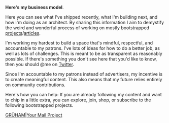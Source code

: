**Here's my business model**.

Here you can see what I've shipped recently, what I'm building next, and how I'm doing as an architect. By sharing this information I aim to demystify the weird and wonderful process of working on mostly bootstrapped <a href="https://kushalsamant.github.io/projects.html" rel="noopener noreferrer" target="_blank">projects</a>/<a href="https://kushalsamant.github.io/articles.html" rel="noopener noreferrer" target="_blank">articles</a>.

I'm working my hardest to build a space that's mindful, respectful, and accountable to my patrons. I've lots of ideas for how to do a better job, as well as lots of challenges. This is meant to be as transparent as reasonably possible. If there's something you don't see here that you'd like to know, then you should @me on <a href="https://www.twitter.com/kushalsamant_" rel="noopener noreferrer" target="_blank">Twitter</a>.

Since I'm accountable to my patrons instead of advertisers, my incentive is to create meaningful content. This also means that my future relies entirely on community contributions.

Here's how you can help: If you are already following my content and want to chip in a little extra, you can explore, join, shop, or subscribe to the following bootstrapped projects.

<div class="roadmap-spacer-1"></div>

<p>
<a class="btn" href="https://kushalsamant.github.io/gruham" rel="noopener noreferrer" target="_blank">GRÜHAM</a>|<a class="btn" href="https://kushalsamant.github.io/yourmailproject" rel="noopener noreferrer" target="_blank">Your&nbsp;Mail&nbsp;Project</a><br>
</p>

<div class="roadmap-spacer-2"></div>